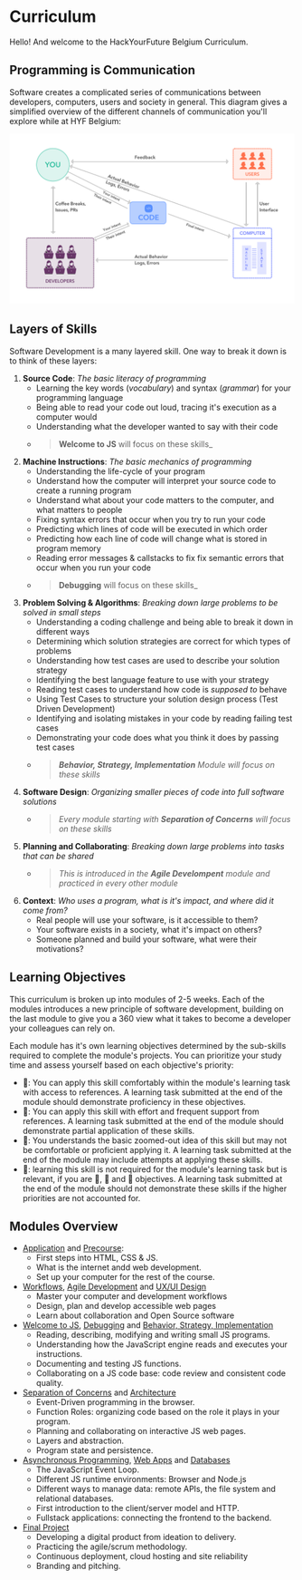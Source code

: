 # Curriculum

Hello! And welcome to the HackYourFuture Belgium Curriculum.

## Programming is Communication

Software creates a complicated series of communications between developers, computers, users and society in general. This diagram gives a simplified overview of the different channels of communication you'll explore while at HYF Belgium:

![rhetorical situation](../.gitbook/assets/rhetorical-situation.png)

## Layers of Skills

Software Development is a many layered skill. One way to break it down is to think of these layers:

1. **Source Code**: _The basic literacy of programming_
   * Learning the key words \(_vocabulary_\) and syntax \(_grammar_\) for your programming language
   * Being able to read your code out loud, tracing it's execution as a computer would
   * Understanding what the developer wanted to say with their code
   * > **Welcome to JS** will focus on these skills\_
2. **Machine Instructions**: _The basic mechanics of programming_
   * Understanding the life-cycle of your program
   * Understand how the computer will interpret your source code to create a running program
   * Understand what about your code matters to the computer, and what matters to people
   * Fixing syntax errors that occur when you try to run your code
   * Predicting which lines of code will be executed in which order
   * Predicting how each line of code will change what is stored in program memory
   * Reading error messages & callstacks to fix fix semantic errors that occur when you run your code
   * > **Debugging** will focus on these skills\_
3. **Problem Solving & Algorithms**: _Breaking down large problems to be solved in small steps_
   * Understanding a coding challenge and being able to break it down in different ways
   * Determining which solution strategies are correct for which types of problems
   * Understanding how test cases are used to describe your solution strategy
   * Identifying the best language feature to use with your strategy
   * Reading test cases to understand how code is _supposed to_ behave
   * Using Test Cases to structure your solution design process \(Test Driven Development\)
   * Identifying and isolating mistakes in your code by reading failing test cases
   * Demonstrating your code does what you think it does by passing test cases
   * > _**Behavior, Strategy, Implementation** Module will focus on these skills_
4. **Software Design**: _Organizing smaller pieces of code into full software solutions_
   * > _Every module starting with **Separation of Concerns** will focus on these skills_
5. **Planning and Collaborating**: _Breaking down large problems into tasks that can be shared_
   * > _This is introduced in the **Agile Develompent** module and practiced in every other module_
6. **Context**: _Who uses a program, what is it's impact, and where did it come from?_
   * Real people will use your software, is it accessible to them?
   * Your software exists in a society, what it's impact on others?
   * Someone planned and build your software, what were their motivations?

## Learning Objectives

This curriculum is broken up into modules of 2-5 weeks. Each of the modules introduces a new principle of software development, building on the last module to give you a 360 view what it takes to become a developer your colleagues can rely on.

Each module has it's own learning objectives determined by the sub-skills required to complete the module's projects. You can prioritize your study time and assess yourself based on each objective's priority:

* 🥚: You can apply this skill comfortably within the module's learning task with access to references. A learning task submitted at the end of the module should demonstrate proficiency in these objectives.
* 🐣: You can apply this skill with effort and frequent support from references. A learning task submitted at the end of the module should demonstrate partial application of these skills.
* 🐥: You understands the basic zoomed-out idea of this skill but may not be comfortable or proficient applying it. A learning task submitted at the end of the module may include attempts at applying these skills.
* 🐔: learning this skill is not required for the module's learning task but is relevant, if you are 🥚, 🐣 and 🐥 objectives. A learning task submitted at the end of the module should not demonstrate these skills if the higher priorities are not accounted for.

## Modules Overview

* [Application](application/) and [Precourse](precourse/):
  * First steps into HTML, CSS & JS.
  * What is the internet andd web development.
  * Set up your computer for the rest of the course.
* [Workflows](workflows/), [Agile Development](agile-development/) and [UX/UI Design](ux-ui-design/)
  * Master your computer and development workflows
  * Design, plan and develop accessible web pages
  * Learn about collaboration and Open Source software
* [Welcome to JS](welcome-to-js/), [Debugging](debugging.md) and [Behavior, Strategy, Implementation](behavior-strategy-implementation/)
  * Reading, describing, modifying and writing small JS programs.
  * Understanding how the JavaScript engine reads and executes your instructions.
  * Documenting and testing JS functions.
  * Collaborating on a JS code base: code review and consistent code quality.
* [Separation of Concerns](separation-of-concerns/) and [Architecture](architecture.md)
  * Event-Driven programming in the browser.
  * Function Roles: organizing code based on the role it plays in your program.
  * Planning and collaborating on interactive JS web pages.
  * Layers and abstraction.
  * Program state and persistence.
* [Asynchronous Programming](asynchronous-programming.md), [Web Apps](web-apps.md) and [Databases](databases.md)
  * The JavaScript Event Loop.
  * Different JS runtime environments: Browser and Node.js
  * Different ways to manage data: remote APIs, the file system and relational databases.
  * First introduction to the client/server model and HTTP.
  * Fullstack applications: connecting the frontend to the backend.
* [Final Project](final-project/)
  * Developing a digital product from ideation to delivery.
  * Practicing the agile/scrum methodology.
  * Continuous deployment, cloud hosting and site reliability
  * Branding and pitching.

